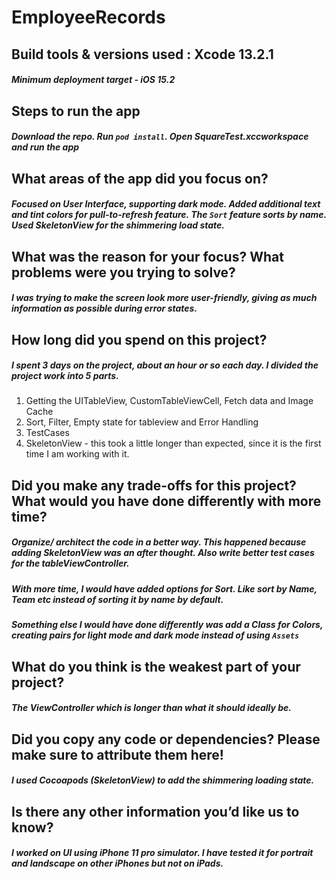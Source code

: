 # EmployeeRecords

## Build tools & versions used : Xcode 13.2.1
##### Minimum deployment target - iOS 15.2


## Steps to run the app
##### Download the repo. Run `pod install`. Open SquareTest.xccworkspace and run the app

## What areas of the app did you focus on?
##### Focused on User Interface, supporting dark mode. Added additional text and tint colors for pull-to-refresh feature. The `Sort` feature sorts by name. Used SkeletonView for the shimmering load state.

## What was the reason for your focus? What problems were you trying to solve?
##### I was trying to make the screen look more user-friendly, giving as much information as possible during error states.

## How long did you spend on this project?
##### I spent 3 days on the project, about an hour or so each day. I divided the project work into 5 parts. 
1. Getting the UITableView, CustomTableViewCell, Fetch data and Image Cache 
1. Sort, Filter, Empty state for tableview and Error Handling
1. TestCases
1. SkeletonView - this took a little longer than expected, since it is the first time I am working with it.

## Did you make any trade-offs for this project? What would you have done differently with more time?
##### Organize/ architect the code in a better way. This happened because adding SkeletonView was an after thought. Also write better test cases for the tableViewController.
##### With more time, I would have added options for Sort. Like sort by Name, Team etc instead of sorting it by name by default.
##### Something else I would have done differently was add a Class for Colors, creating pairs for light mode and dark mode instead of using `Assets`

## What do you think is the weakest part of your project?
##### The ViewController which is longer than what it should ideally be.

## Did you copy any code or dependencies? Please make sure to attribute them here!
##### I used Cocoapods (SkeletonView) to add the shimmering loading state.

## Is there any other information you’d like us to know?
##### I worked on UI using iPhone 11 pro simulator. I have tested it for portrait and landscape on other iPhones but not on iPads.
